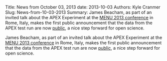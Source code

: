 Title: News from October 03, 2013
date: 2013-10-03
Authors: Kyle Cranmer
Slug: News-from-10-03-2013
Summary:  James Beacham, as part of an invited talk about the APEX Experiment at the <a href="http//menu2013.roma2.infn.it/index.html">MENU 2013 conference</a> in Rome, Italy, makes the first public announcement that the data from the APEX test run are now <a href="http//inspirehep.net/record/923960/hepdata">public</a>, a nice step forward for open science.

 

 James Beacham, as part of an invited talk about the APEX Experiment at the <a href="http//menu2013.roma2.infn.it/index.html">MENU 2013 conference</a> in Rome, Italy, makes the first public announcement that the data from the APEX test run are now <a href="http//inspirehep.net/record/923960/hepdata">public</a>, a nice step forward for open science.

 